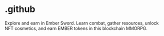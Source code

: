 # .github
Explore and earn in Ember Sword. Learn combat, gather resources, unlock NFT cosmetics, and earn EMBER tokens in this blockchain MMORPG.

